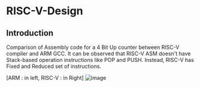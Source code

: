 # RISC-V-Design

## Introduction

Comparison of Assembly code for a 4 Bit Up counter between RISC-V compiler and ARM GCC.
It can be observed that RISC-V ASM doesn't have Stack-based operation instructions like POP and PUSH.
Instead, RISC-V has Fixed and Reduced set of instructions. 

[ARM : in left, RISC-V : in Right]
![image](https://github.com/AbrarShaikh/RISC-V-Design/assets/34272376/dfd89812-bc09-4004-aabd-bc0a5dc3f505)
